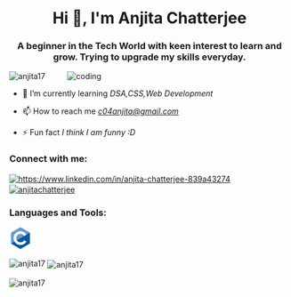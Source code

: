 <h1 align="center">Hi 👋, I'm Anjita Chatterjee</h1>
<h3 align="center">A beginner in the Tech World with keen interest to learn and grow. Trying to upgrade my skills everyday.</h3>
<img align="right" alt="coding" width="400" src="https://media.tenor.com/PP9v7VIs6R4AAAAd/scaler-create-impact.gif" >

<p align="left"> <img src="https://komarev.com/ghpvc/?username=anjita17&label=Profile%20views&color=0e75b6&style=flat" alt="anjita17" /> </p>

- 🌱 I’m currently learning *DSA,CSS,Web Development*

- 📫 How to reach me *c04anjita@gmail.com*

- ⚡ Fun fact *I think I am funny :D*

<h3 align="left">Connect with me:</h3>
<p align="left">
<a href="https://linkedin.com/in/https://www.linkedin.com/in/anjita-chatterjee-839a43274" target="blank"><img align="center" src="https://raw.githubusercontent.com/rahuldkjain/github-profile-readme-generator/master/src/images/icons/Social/linked-in-alt.svg" alt="https://www.linkedin.com/in/anjita-chatterjee-839a43274" height="30" width="40" /></a>
<a href="https://instagram.com/anjitachatterjee" target="blank"><img align="center" src="https://raw.githubusercontent.com/rahuldkjain/github-profile-readme-generator/master/src/images/icons/Social/instagram.svg" alt="anjitachatterjee" height="30" width="40" /></a>
</p>

<h3 align="left">Languages and Tools:</h3>
<p align="left"> <a href="https://www.cprogramming.com/" target="_blank" rel="noreferrer"> <img src="https://raw.githubusercontent.com/devicons/devicon/master/icons/c/c-original.svg" alt="c" width="40" height="40"/> </a> </p>

<p><img align="left" src="https://github-readme-stats.vercel.app/api/top-langs?username=anjita17&show_icons=true&locale=en&layout=compact" alt="anjita17" /></p>

<p>&nbsp;<img align="center" src="https://github-readme-stats.vercel.app/api?username=anjita17&show_icons=true&locale=en" alt="anjita17" /></p>

<p><img align="center" src="https://github-readme-streak-stats.herokuapp.com/?user=anjita17&" alt="anjita17" /></p>
